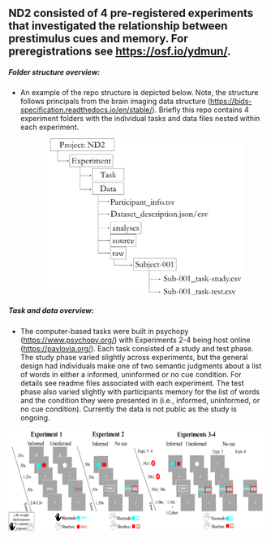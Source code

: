## ND2 consisted of 4 pre-registered experiments that investigated the relationship between prestimulus cues and memory. For preregistrations see https://osf.io/ydmun/.
 ##### Folder structure overview:
* An example of the repo structure is depicted below. Note, the structure  follows principals from the brain imaging data structure (https://bids-specification.readthedocs.io/en/stable/). Briefly this repo contains 4 experiment folders with the individual tasks and data files nested within each experiment.  <p align="center"> <img src="https://github.com/nickwyeh/ND2/blob/main/figures/data_structure.png" width="400">  </p>
 ##### Task and data overview:
* The computer-based  tasks were built in psychopy (https://www.psychopy.org/) with Experiments 2-4 being host online (https://pavlovia.org/). Each task consisted of a study and test phase. The study phase varied slightly across experiments, but the general design had individuals make one of two semantic judgments about a list of words in either a informed, uninformed or no cue condition. For details see readme files associated with each experiment. The test phase also varied slightly with participants memory for the list of words and the condition they were presented in (i.e., informed, uninformed, or no cue condition). Currently the data is not public as the study is ongoing.
<p align = "center"> <img src="https://github.com/nickwyeh/ND2/blob/main/figures/nd2.png" height = "200" width="600"> </p> 
